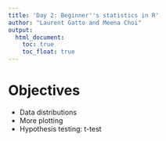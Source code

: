 ```yaml
---
title: 'Day 2: Beginner''s statistics in R'
author: "Laurent Gatto and Meena Choi"
output: 
  html_document:
    toc: true
    toc_float: true
---
```




# Objectives

- Data distributions
- More plotting
- Hypothesis testing: t-test 
